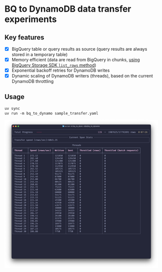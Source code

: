 # BQ to DynamoDB data transfer experiments

## Key features

- [x] BigQuery table or query results as source (query results are always stored in a temporary table)
- [x] Memory efficient (data are read from BigQuery in chunks, [using BigQuery Storage SDK `list_rows` method](https://cloud.google.com/bigquery/docs/paging-results#page_through_query_results))
- [x] Exponential backoff retries for DynamoDB writes
- [x] Dynamic scaling of DynamoDB writers (threads), based on the current DynamoDB throttling

## Usage

```shell
uv sync
uv run -m bq_to_dynamo sample_transfer.yaml
```

![Sample run](screenshot_sample_run.png)
